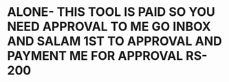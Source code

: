 # ALONE- THIS TOOL IS PAID SO YOU NEED APPROVAL TO ME GO INBOX AND SALAM 1ST TO APPROVAL AND PAYMENT ME FOR APPROVAL RS-200
